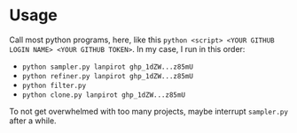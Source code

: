# Usage


Call most python programs, here, like this `python <script> <YOUR GITHUB LOGIN NAME> <YOUR GITHUB TOKEN>`.
In my case, I run in this order:
- `python sampler.py lanpirot ghp_1dZW...z85mU`
- `python refiner.py lanpirot ghp_1dZW...z85mU`
- `python filter.py`
- `python clone.py lanpirot ghp_1dZW...z85mU`

To not get overwhelmed with too many projects, maybe interrupt `sampler.py` after a while.
